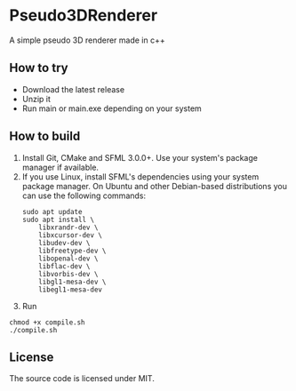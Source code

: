 # Pseudo3DRenderer
A simple pseudo 3D renderer made in c++

## How to try
<!-- * Install Git, CMake and SFML 3.0.0+. Use your system's package manager if available. -->
* Download the latest release
* Unzip it
* Run main or main.exe depending on your system

## How to build

1. Install Git, CMake and SFML 3.0.0+. Use your system's package manager if available.
1. If you use Linux, install SFML's dependencies using your system package manager. On Ubuntu and other Debian-based distributions you can use the following commands:
    ```
    sudo apt update
    sudo apt install \
        libxrandr-dev \
        libxcursor-dev \
        libudev-dev \
        libfreetype-dev \
        libopenal-dev \
        libflac-dev \
        libvorbis-dev \
        libgl1-mesa-dev \
        libegl1-mesa-dev
    ```
1. Run 
```
chmod +x compile.sh
./compile.sh
```

## License

The source code is licensed under MIT.
